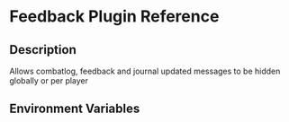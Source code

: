 # Feedback Plugin Reference

## Description

Allows combatlog, feedback and journal updated messages to be hidden globally or per player

## Environment Variables
